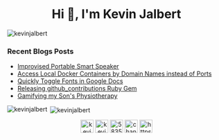 <h1 align="center">Hi 👋, I'm Kevin Jalbert</h1>
<p align="left"> <img src="https://komarev.com/ghpvc/?username=kevinjalbert" alt="kevinjalbert" /> </p>

### Recent Blogs Posts
<!-- BLOG-POST-LIST:START -->
- [Improvised Portable Smart Speaker](https://kevinjalbert.com/improvised-portable-smart-speaker/)
- [Access Local Docker Containers by Domain Names instead of Ports](https://kevinjalbert.com/access-local-docker-containers-by-domain-names-instead-of-ports/)
- [Quickly Toggle Fonts in Google Docs](https://kevinjalbert.com/quickly-toggle-fonts-in-google-docs/)
- [Releasing github_contributions Ruby Gem](https://kevinjalbert.com/releasing-github-contributions-ruby-gem/)
- [Gamifying my Son&#39;s Physiotherapy](https://kevinjalbert.com/gamifying-my-sons-physiotherapy/)
<!-- BLOG-POST-LIST:END -->

<p><img align="left" src="https://github-readme-stats.vercel.app/api/top-langs/?username=kevinjalbert&layout=compact&langs_count=10&hide=tex,vim script" alt="kevinjalbert" /></p>

<p>&nbsp;<img align="center" src="https://github-readme-stats.vercel.app/api?username=kevinjalbert&count_private=true&show_icons=true" alt="kevinjalbert" /></p>

<p align="center">
<a href="https://twitter.com/kevinjalbert" target="blank"><img align="center" src="https://cdn.jsdelivr.net/npm/simple-icons@3.0.1/icons/twitter.svg" alt="kevinjalbert" height="30" width="30" /></a>
<a href="https://linkedin.com/in/kevinjalbert" target="blank"><img align="center" src="https://cdn.jsdelivr.net/npm/simple-icons@3.0.1/icons/linkedin.svg" alt="kevinjalbert" height="30" width="30" /></a>
<a href="https://stackoverflow.com/users/583592" target="blank"><img align="center" src="https://cdn.jsdelivr.net/npm/simple-icons@3.0.1/icons/stackoverflow.svg" alt="583592" height="30" width="30" /></a>
<a href="https://www.youtube.com/channel/UCFWPd8rky_tD4B4Qqq99i4Q" target="blank"><img align="center" src="https://cdn.jsdelivr.net/npm/simple-icons@3.0.1/icons/youtube.svg" alt="channel/UCFWPd8rky_tD4B4Qqq99i4Q height="30" width="30" /></a>
<a href="https://kevinjalbert.com/feed.xml" target="blank"><img align="center" src="https://cdn.jsdelivr.net/npm/simple-icons@3.0.1/icons/rss.svg" alt="https://kevinjalbert.com/feed.xml" height="30" width="30" /></a>
</p>

